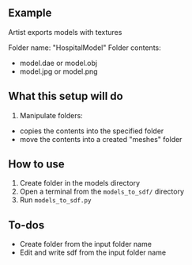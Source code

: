 ## Example

Artist exports models with textures

Folder name: "HospitalModel"
Folder contents:
- model.dae or model.obj
- model.jpg or model.png

## What this setup will do

1. Manipulate folders:
- copies the contents into the specified folder
- move the contents into a created "meshes" folder

## How to use
1. Create folder in the models directory
2. Open a terminal from the `models_to_sdf/` directory
3. Run `models_to_sdf.py`

## To-dos
- Create folder from the input folder name
- Edit and write sdf from the input folder name